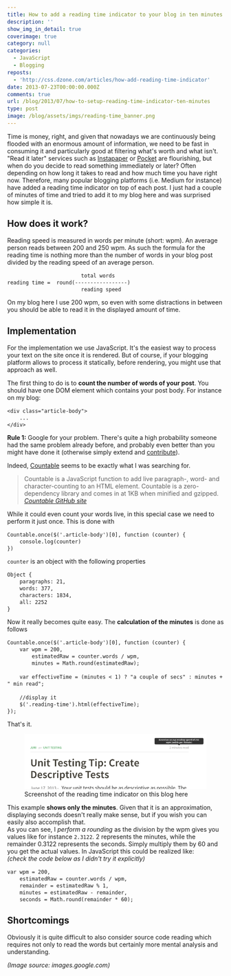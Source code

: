 ```yaml
---
title: How to add a reading time indicator to your blog in ten minutes
description: ''
show_img_in_detail: true
coverimage: true
category: null
categories:
  - JavaScript
  - Blogging
reposts:
  - 'http://css.dzone.com/articles/how-add-reading-time-indicator'
date: 2013-07-23T00:00:00.000Z
comments: true
url: /blog/2013/07/how-to-setup-reading-time-indicator-ten-minutes
type: post
image: /blog/assets/imgs/reading-time_banner.png
---
```


Time is money, right, and given that nowadays we are continuously being flooded with an enormous amount of information, we need to be fast in consuming it and particularly good at filtering what's worth and what isn't. "Read it later" services such as [Instapaper](http://www.instapaper.com/) or [Pocket](http://getpocket.com/) are flourishing, but when do you decide to read something immediately or later? Often depending on how long it takes to read and how much time you have right now. Therefore, many popular blogging platforms (i.e. Medium for instance) have added a reading time indicator on top of each post. I just had a couple of minutes of time and tried to add it to my blog here and was surprised how simple it is.

## How does it work?

Reading speed is measured in words per minute (short: wpm). An average person reads between 200 and 250 wpm. As such the formula for the reading time is nothing more than the number of words in your blog post divided by the reading speed of an average person.

                            total words
    reading time =  round(-----------------)
                            reading speed

On my blog here I use 200 wpm, so even with some distractions in between you should be able to read it in the displayed amount of time.

## Implementation

For the implementation we use JavaScript. It's the easiest way to process your text on the site once it is rendered. But of course, if your blogging platform allows to process it statically, before rendering, you might use that approach as well.

The first thing to do is to **count the number of words of your post**. You should have one DOM element which contains your post body. For instance on my blog:

    <div class="article-body">
        ...
    </div>

**Rule 1:** Google for your problem. There's quite a high probability someone had the same problem already before, and probably even better than you might have done it (otherwise simply extend and [contribute](/blog/2012/02/dont-rant-become-social-and-contribute/)). 

Indeed, [Countable](http://radlikewhoa.github.io/Countable/) seems to be exactly what I was searching for.

> Countable is a JavaScript function to add live paragraph-, word- and character-counting to an HTML element. Countable is a zero-dependency library and comes in at 1KB when minified and gzipped. <cite><a href="http://radlikewhoa.github.io/Countable/">Countable GitHub site</a></cite>

While it could even count your words live, in this special case we need to perform it just once. This is done with

    Countable.once($('.article-body')[0], function (counter) {
        console.log(counter)
    })

`counter` is an object with the following properties

    Object {
        paragraphs: 21, 
        words: 377, 
        characters: 1834, 
        all: 2252
    }

Now it really becomes quite easy. The **calculation of the minutes** is done as follows

    Countable.once($('.article-body')[0], function (counter) {
        var wpm = 200,
            estimatedRaw = counter.words / wpm,
            minutes = Math.round(estimatedRaw);

        var effectiveTime = (minutes < 1) ? "a couple of secs" : minutes + " min read";

        //display it
        $('.reading-time').html(effectiveTime);
    });

That's it. 

<figure class="image--medium">
    <img src="/blog/assets/imgs/reading_time.png" />
    <figcaption>Screenshot of the reading time indicator on this blog here</figcaption>
</figure>

This example **shows only the minutes**. Given that it is an approximation, displaying seconds doesn't really make sense, but if you wish you can easily also accomplish that.  
As you can see, I _perform a rounding_ as the division by the wpm gives you values like for instance `2.3122`. 2 represents the minutes, while the remainder 0.3122 represents the seconds. Simply multiply them by 60 and you get the actual values. In JavaScript this could be realized like:  
_(check the code below as I didn't try it explicitly)_

    var wpm = 200,
        estimatedRaw = counter.words / wpm,
        remainder = estimatedRaw % 1,
        minutes = estimatedRaw - remainder,
        seconds = Math.round(remainder * 60);

## Shortcomings

Obviously it is quite difficult to also consider source code reading which requires not only to read the words but certainly more mental analysis and understanding.

_(Image source: images.google.com)_
